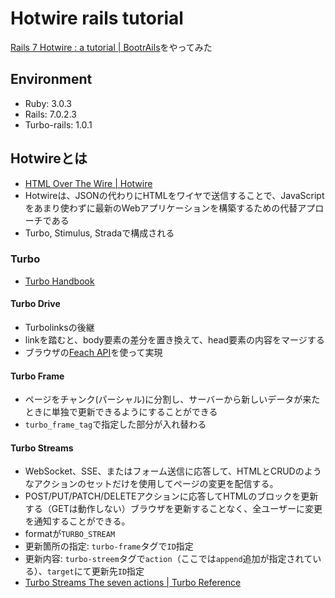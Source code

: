 # Hotwire rails tutorial

[Rails 7 Hotwire : a tutorial \| BootrAils](https://www.bootrails.com/blog/rails-7-hotwire-a-tutorial/)をやってみた

## Environment

- Ruby: 3.0.3
- Rails: 7.0.2.3
- Turbo-rails: 1.0.1

## Hotwireとは

- [HTML Over The Wire \| Hotwire](https://hotwired.dev/)
- Hotwireは、JSONの代わりにHTMLをワイヤで送信することで、JavaScriptをあまり使わずに最新のWebアプリケーションを構築するための代替アプローチである
- Turbo, Stimulus, Stradaで構成される

### Turbo

- [Turbo Handbook](https://turbo.hutwired.dev/handbook/drive)

#### Turbo Drive

- Turbolinksの後継
- linkを踏むと、body要素の差分を置き換えて、head要素の内容をマージする
- ブラウザの[Feach API](https://developer.mozilla.org/ja/docs/Web/API/Fetch_API/Using_Fetch)を使って実現

#### Turbo Frame

- ページをチャンク(パーシャル)に分割し、サーバーから新しいデータが来たときに単独で更新できるようにすることができる
- `turbo_frame_tag`で指定した部分が入れ替わる

#### Turbo Streams

- WebSocket、SSE、またはフォーム送信に応答して、HTMLとCRUDのようなアクションのセットだけを使用してページの変更を配信する。
- POST/PUT/PATCH/DELETEアクションに応答してHTMLのブロックを更新する（GETは動作しない）ブラウザを更新することなく、全ユーザーに変更を通知することができる。
- formatが`TURBO_STREAM`
- 更新箇所の指定: `turbo-frame`タグで`ID`指定
- 更新内容: `turbo-streem`タグで`action`（ここでは`append`追加が指定されている）、`target`にて更新先`ID`指定
- [Turbo Streams The seven actions | Turbo Reference](https://turbo.hotwired.dev/reference/streams#the-seven-actions)
